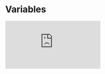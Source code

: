 # Variables

<iframe src="https://www.youtube-nocookie.com/embed/rh2t7fxCO5o" title="YouTube video player" frameborder="0" allow="accelerometer; autoplay; clipboard-write; encrypted-media; gyroscope; picture-in-picture" allowfullscreen></iframe>

